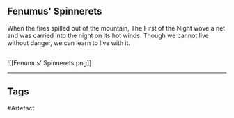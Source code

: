 ## Fenumus' Spinnerets
When the fires spilled out of the mountain, The First of the Night wove a net and was carried into the night on its hot winds.
Though we cannot live without danger, we can learn to live with it.
## 
![[Fenumus' Spinnerets.png]]

---
## Tags
#Artefact